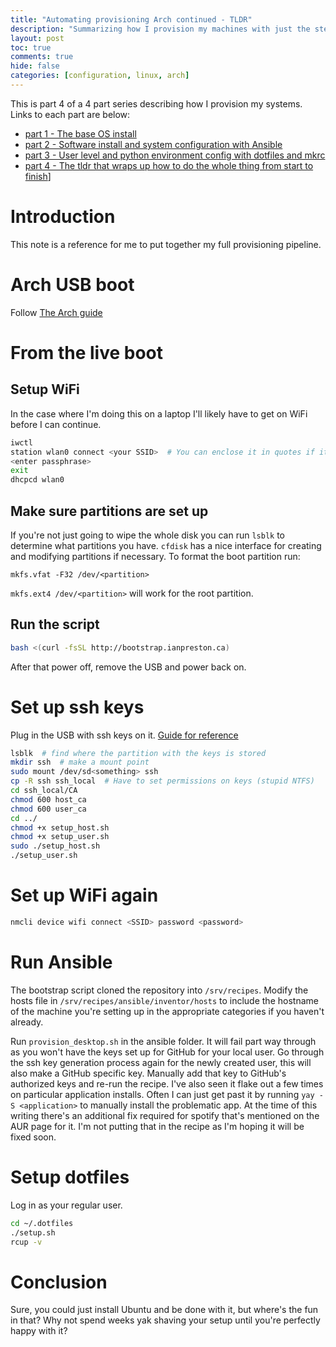 ```yaml
---
title: "Automating provisioning Arch continued - TLDR"
description: "Summarizing how I provision my machines with just the steps to reproduce the process."
layout: post
toc: true
comments: true
hide: false
categories: [configuration, linux, arch]
---
```


This is part 4 of a 4 part series describing how I provision my systems. Links to each part are below:

* [part 1 - The base OS install](https://blog.ianpreston.ca/configuration/linux/arch/bash/2020/10/14/arch-bootstrap.html)
* [part 2 - Software install and system configuration with Ansible](https://blog.ianpreston.ca/configuration/ansible/linux/arch/2020/11/21/ansible.html)
* [part 3 - User level and python environment config with dotfiles and mkrc](https://blog.ianpreston.ca/configuration/linux/arch/python/2020/11/25/dotfiles.html)
* [part 4 - The tldr that wraps up how to do the whole thing from start to finish](https://blog.ianpreston.ca/configuration/linux/arch/2020/11/26/arch-tldr.html)]

# Introduction

This note is a reference for me to put together my full provisioning pipeline.

# Arch USB boot

Follow [The Arch guide](https://wiki.archlinux.org/index.php/USB_flash_installation_medium)

# From the live boot

## Setup WiFi

In the case where I'm doing this on a laptop I'll likely have to get on WiFi before I can continue.

```bash
iwctl
station wlan0 connect <your SSID>  # You can enclose it in quotes if it has spaces
<enter passphrase>
exit
dhcpcd wlan0
```

## Make sure partitions are set up

If you're not just going to wipe the whole disk you can run ```lsblk``` to determine what partitions you have. ```cfdisk``` has a nice interface for creating and modifying partitions if necessary. To format the boot partition run:

```mkfs.vfat -F32 /dev/<partition>```

```mkfs.ext4 /dev/<partition>``` will work for the root partition.

## Run the script

```bash
bash <(curl -fsSL http://bootstrap.ianpreston.ca)
```

After that power off, remove the USB and power back on.

# Set up ssh keys

Plug in the USB with ssh keys on it. [Guide for reference](http://blog.ianpreston.ca/2020/05/03/ssh.html)

```bash
lsblk  # find where the partition with the keys is stored
mkdir ssh  # make a mount point
sudo mount /dev/sd<something> ssh
cp -R ssh ssh_local  # Have to set permissions on keys (stupid NTFS)
cd ssh_local/CA
chmod 600 host_ca
chmod 600 user_ca
cd ../
chmod +x setup_host.sh
chmod +x setup_user.sh
sudo ./setup_host.sh
./setup_user.sh
```

# Set up WiFi again

```bash
nmcli device wifi connect <SSID> password <password>
```

# Run Ansible

The bootstrap script cloned the repository into ```/srv/recipes```. Modify the hosts file in ```/srv/recipes/ansible/inventor/hosts``` to include the hostname of the machine you're setting up in the appropriate categories if you haven't already.

Run ```provision_desktop.sh``` in the ansible folder. It will fail part way through as you won't have the keys set up for GitHub for your local user. Go through the ssh key generation process again for the newly created user, this will also make a GitHub specific key. Manually add that key to GitHub's authorized keys and re-run the recipe. I've also seen it flake out a few times on particular application installs. Often I can just get past it by running ```yay -S <application>``` to manually install the problematic app. At the time of this writing there's an additional fix required for spotify that's mentioned on the AUR page for it. I'm not putting that in the recipe as I'm hoping it will be fixed soon.

# Setup dotfiles

Log in as your regular user.

```bash
cd ~/.dotfiles
./setup.sh
rcup -v
```

# Conclusion

Sure, you could just install Ubuntu and be done with it, but where's the fun in that? Why not spend weeks yak shaving your setup until you're perfectly happy with it?
